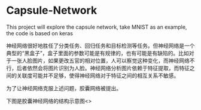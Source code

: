 # Capsule-Network
This project will explore the capsule network, take MNIST as an example, the code is based on keras


神经网络很好地胜任了分类任务、回归任务和目标检测等任务。但神经网络是一个典型的“黑盒子”，盒子里面的参数可能是有规律的，也有可能是有缺陷的。比如对于一张人脸图片，如果更改五官的相对位置，人可以察觉这种变化，而神经网络不行，后者依然会将图片识别为人脸。神经网络分析图片依赖于特征提取，而特征之间的关联度可能并不足够，使得神经网络对于特征之间的相互关系不敏感。

为了让神经网络克服上述问题，胶囊网络被提出。

下图是胶囊神经网络的结构示意图<>
